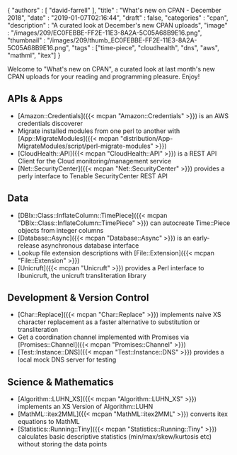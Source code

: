 {
   "authors" : [
      "david-farrell"
   ],
   "title" : "What's new on CPAN - December 2018",
   "date" : "2019-01-07T02:16:44",
   "draft" : false,
   "categories" : "cpan",
   "description" : "A curated look at December's new CPAN uploads",
   "image" : "/images/209/EC0FEBBE-FF2E-11E3-8A2A-5C05A68B9E16.png",
   "thumbnail" : "/images/209/thumb_EC0FEBBE-FF2E-11E3-8A2A-5C05A68B9E16.png",
   "tags" : ["time-piece", "cloudhealth", "dns", "aws", "mathml", "itex"]
}


Welcome to "What's new on CPAN", a curated look at last month's new CPAN uploads for your reading and programming pleasure. Enjoy!

APIs & Apps
-----------
* [Amazon::Credentials]({{< mcpan "Amazon::Credentials" >}}) is an AWS credentials discoverer
* Migrate installed modules from one perl to another with [App::MigrateModules]({{< mcpan "distribution/App-MigrateModules/script/perl-migrate-modules" >}})
* [CloudHealth::API]({{< mcpan "CloudHealth::API" >}}) is a REST API Client for the Cloud monitoring/management service
* [Net::SecurityCenter]({{< mcpan "Net::SecurityCenter" >}}) provides a perly interface to Tenable SecurityCenter REST API


Data
----
* [DBIx::Class::InflateColumn::TimePiece]({{< mcpan "DBIx::Class::InflateColumn::TimePiece" >}}) can autocreate Time::Piece objects from integer columns
* [Database::Async]({{< mcpan "Database::Async" >}}) is an early-release asynchronous database interface
* Lookup file extension descriptions with [File::Extension]({{< mcpan "File::Extension" >}})
* [Unicruft]({{< mcpan "Unicruft" >}}) provides a Perl interface to libunicruft, the unicruft transliteration library


Development & Version Control
-----------------------------
* [Char::Replace]({{< mcpan "Char::Replace" >}}) implements naive XS character replacement as a faster alternative to substitution or transliteration
* Get a coordination channel implemented with Promises via [Promises::Channel]({{< mcpan "Promises::Channel" >}})
* [Test::Instance::DNS]({{< mcpan "Test::Instance::DNS" >}}) provides a local mock DNS server for testing


Science & Mathematics
---------------------
* [Algorithm::LUHN_XS]({{< mcpan "Algorithm::LUHN_XS" >}}) implements an XS Version of Algorithm::LUHN
* [MathML::itex2MML]({{< mcpan "MathML::itex2MML" >}}) converts itex equations to MathML
* [Statistics::Running::Tiny]({{< mcpan "Statistics::Running::Tiny" >}}) calculates basic descriptive statistics (min/max/skew/kurtosis etc) without storing the data points

